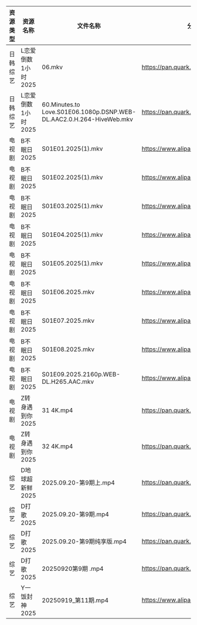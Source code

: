 | 资源类型 | 资源名称         | 文件名称                                                                 | 分享链接                                 | 更新时间                |
| ---- | ------------ | -------------------------------------------------------------------- | ------------------------------------ | ------------------- |
| 日韩综艺 | L恋爱倒数1小时2025 | 06.mkv                                                               | https://pan.quark.cn/s/8e32fe75dba6  | 2025-09-20 16:26:51 |
| 日韩综艺 | L恋爱倒数1小时2025 | 60.Minutes.to Love.S01E06.1080p.DSNP.WEB-DL.AAC2.0.H.264-HiveWeb.mkv | https://pan.quark.cn/s/8e32fe75dba6  | 2025-09-20 10:26:14 |
| 电视剧  | B不眠日2025     | S01E01.2025(1).mkv                                                   | https://www.alipan.com/s/pdo1SVYHJq1 | 2025-09-20 07:55:35 |
| 电视剧  | B不眠日2025     | S01E02.2025(1).mkv                                                   | https://www.alipan.com/s/pdo1SVYHJq1 | 2025-09-20 07:55:35 |
| 电视剧  | B不眠日2025     | S01E03.2025(1).mkv                                                   | https://www.alipan.com/s/pdo1SVYHJq1 | 2025-09-20 07:55:34 |
| 电视剧  | B不眠日2025     | S01E04.2025(1).mkv                                                   | https://www.alipan.com/s/pdo1SVYHJq1 | 2025-09-20 07:55:34 |
| 电视剧  | B不眠日2025     | S01E05.2025(1).mkv                                                   | https://www.alipan.com/s/pdo1SVYHJq1 | 2025-09-20 07:55:33 |
| 电视剧  | B不眠日2025     | S01E06.2025.mkv                                                      | https://www.alipan.com/s/pdo1SVYHJq1 | 2025-09-20 07:55:32 |
| 电视剧  | B不眠日2025     | S01E07.2025.mkv                                                      | https://www.alipan.com/s/pdo1SVYHJq1 | 2025-09-20 07:55:32 |
| 电视剧  | B不眠日2025     | S01E08.2025.mkv                                                      | https://www.alipan.com/s/pdo1SVYHJq1 | 2025-09-20 07:55:31 |
| 电视剧  | B不眠日2025     | S01E09.2025.2160p.WEB-DL.H265.AAC.mkv                                | https://www.alipan.com/s/pdo1SVYHJq1 | 2025-09-20 07:55:31 |
| 电视剧  | Z转身遇到你2025   | 31 4K.mp4                                                            | https://pan.quark.cn/s/3615a2d2ed2f  | 2025-09-20 16:24:00 |
| 电视剧  | Z转身遇到你2025   | 32 4K.mp4                                                            | https://pan.quark.cn/s/3615a2d2ed2f  | 2025-09-20 16:23:57 |
| 综艺   | D地球超新鲜2025   | 2025.09.20-第9期上.mp4                                                  | https://pan.quark.cn/s/6d9ff5b2efaa  | 2025-09-20 16:24:49 |
| 综艺   | D打歌2025      | 2025.09.20-第9期.mp4                                                   | https://pan.quark.cn/s/bd23329f1a1a  | 2025-09-20 16:25:10 |
| 综艺   | D打歌2025      | 2025.09.20-第9期纯享版.mp4                                                | https://pan.quark.cn/s/bd23329f1a1a  | 2025-09-20 16:25:13 |
| 综艺   | D打歌2025      | 20250920第9期 .mp4                                                     | https://pan.quark.cn/s/bd23329f1a1a  | 2025-09-20 10:24:34 |
| 综艺   | Y一饭封神2025    | 20250919_第11期.mp4                                                    | https://www.alipan.com/s/w4Qpfj6YdVw | 2025-09-20 17:59:55 |
